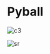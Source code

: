 # Pyball




![c3](https://user-images.githubusercontent.com/59758205/92410107-ad9b1e00-f160-11ea-8116-651386788b33.PNG)



![sr](https://user-images.githubusercontent.com/59758205/92432905-2b8b1380-f1b9-11ea-991a-1368dd4dc0f3.PNG)


